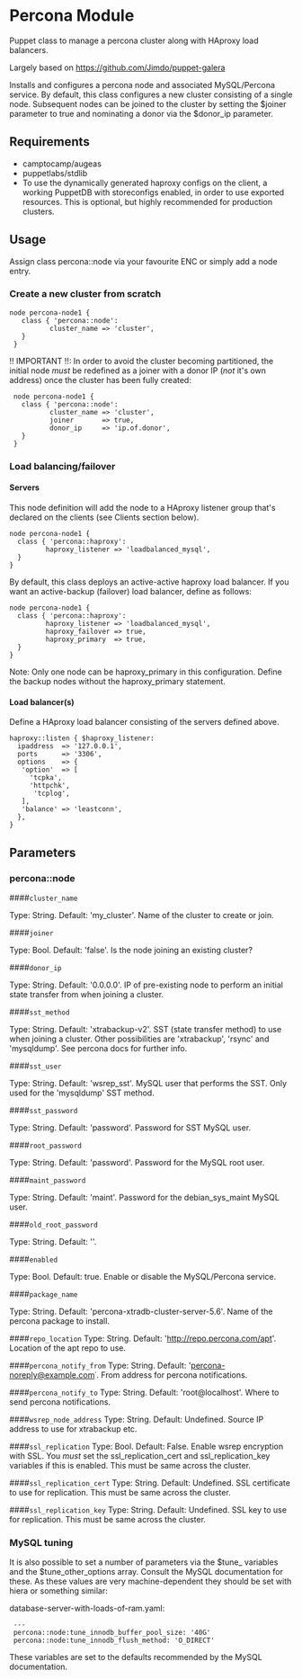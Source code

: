 # Percona Module

Puppet class to manage a percona cluster along with HAproxy load balancers. 

Largely based on https://github.com/Jimdo/puppet-galera

Installs and configures a percona node and associated MySQL/Percona service. 
By default, this class configures a new cluster consisting of a single node.
Subsequent nodes can be joined to the cluster by setting the $joiner parameter
to true and nominating a donor via the $donor_ip parameter.

## Requirements
   * camptocamp/augeas
   * puppetlabs/stdlib
   * To use the dynamically generated haproxy configs on the client, a working PuppetDB with storeconfigs enabled, in order to use exported resources. This is optional, but highly recommended for production clusters.

## Usage

   Assign class percona::node via your favourite ENC or simply add a node entry.

### Create a new cluster from scratch

  ```puppet
  node percona-node1 {
     class { 'percona::node':   
            cluster_name => 'cluster',
     }
   }
  ```

   !! IMPORTANT !!: In order to avoid the cluster becoming partitioned, the initial node
   *must* be redefined as a joiner with a donor IP (*not* it's own address) once the cluster
   has been fully created:

  ```puppet
   node percona-node1 {
     class { 'percona::node':   
            cluster_name => 'cluster',
            joiner       => true,
            donor_ip     => 'ip.of.donor',
     }
   }
  ```
### Load balancing/failover

#### Servers

   This node definition will add the node to a HAproxy listener group that's declared
   on the clients (see Clients section below). 

   ```puppet
   node percona-node1 {
     class { 'percona::haproxy':   
            haproxy_listener => 'loadbalanced_mysql',
     }
   }
   ```

   By default, this class deploys an active-active haproxy load balancer.
   If you want an active-backup (failover) load balancer, define as follows:

   ```puppet
   node percona-node1 {
     class { 'percona::haproxy':   
            haproxy_listener => 'loadbalanced_mysql',
            haproxy_failover => true,
            haproxy_primary  => true,
     }
   }
   ```
   Note: Only one node can be haproxy_primary in this configuration. Define
   the backup nodes without the haproxy_primary statement.

#### Load balancer(s)

  Define a HAproxy load balancer consisting of the servers defined above.

  ```puppet
  haproxy::listen { $haproxy_listener:
    ipaddress  => '127.0.0.1',
    ports      => '3306',
    options    => {
     'option'  => [
       'tcpka',
       'httpchk',
        'tcplog',
     ],
     'balance' => 'leastconn',
    },
  }
  ```
## Parameters
 
### percona::node

####`cluster_name`

Type: String. Default: 'my_cluster'. Name of the cluster to create or join.

####`joiner`

Type: Bool. Default: 'false'. Is the node joining an existing cluster?

####`donor_ip` 

Type: String. Default: '0.0.0.0'. IP of pre-existing node to perform an
initial state transfer from when joining a cluster.

####`sst_method` 

Type: String. Default: 'xtrabackup-v2'. SST (state transfer method) to use when joining
a cluster. Other possibilities are 'xtrabackup', 'rsync' and 'mysqldump'. See percona docs for
further info.

####`sst_user`

Type: String. Default: 'wsrep_sst'. MySQL user that performs the SST. Only used for the 'mysqldump' SST method.

####`sst_password`

Type: String. Default: 'password'. Password for SST MySQL user.

####`root_password`

Type: String. Default: 'password'. Password for the MySQL root user.

####`maint_password`

Type: String. Default: 'maint'. Password for the debian_sys_maint MySQL user.

####`old_root_password`

Type: String. Default: ''.

####`enabled`

Type: Bool. Default: true. Enable or disable the MySQL/Percona service.

####`package_name`

Type: String. Default: 'percona-xtradb-cluster-server-5.6'. Name of the percona package to install.

####`repo_location`
Type: String. Default: 'http://repo.percona.com/apt'. Location of the apt repo to use.

####`percona_notify_from`
Type: String. Default: 'percona-noreply@example.com˙. From address for percona notifications.

####`percona_notify_to`
Type: String. Default: 'root@localhost'. Where to send percona notifications.

####`wsrep_node_address`
Type: String. Default: Undefined. Source IP address to use for xtrabackup etc.

####`ssl_replication`
Type: Bool. Default: False. Enable wsrep encryption with SSL. You *must* set the ssl_replication_cert 
and ssl_replication_key variables if this is enabled. This must be same across the cluster.

####`ssl_replication_cert`
Type: String. Default: Undefined. SSL certificate to use for replication. This must be same across the cluster.

####`ssl_replication_key`
Type: String. Default: Undefined. SSL key to use for replication. This must be same across the cluster.

### MySQL tuning

It is also possible to set a number of parameters via the $tune_ variables and the $tune_other_options
array. Consult the MySQL documentation for these. As these values are very machine-dependent they should
be set with hiera or something similar:

   database-server-with-loads-of-ram.yaml:

     ---
     percona::node:tune_innodb_buffer_pool_size: '40G'
     percona::node:tune_innodb_flush_method: 'O_DIRECT'

These variables are set to the defaults recommended by the MySQL documentation.
